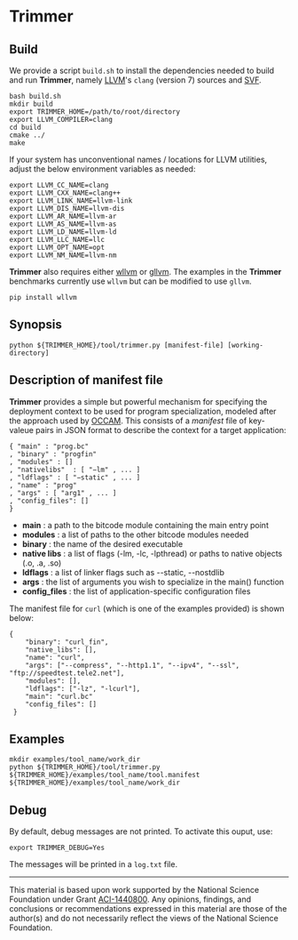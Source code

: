 Trimmer
=======

Build
-----

We provide a script `build.sh` to install the dependencies needed to build and run **Trimmer**, namely [LLVM](https://llvm.org)'s `clang` (version 7) sources and [SVF](https://github.com/SVF-tools/SVF).

```
bash build.sh
mkdir build
export TRIMMER_HOME=/path/to/root/directory
export LLVM_COMPILER=clang
cd build
cmake ../
make
```
   
If your system has unconventional names / locations for LLVM utilities, adjust the below environment variables as needed:

```
export LLVM_CC_NAME=clang
export LLVM_CXX_NAME=clang++
export LLVM_LINK_NAME=llvm-link
export LLVM_DIS_NAME=llvm-dis
export LLVM_AR_NAME=llvm-ar
export LLVM_AS_NAME=llvm-as
export LLVM_LD_NAME=llvm-ld
export LLVM_LLC_NAME=llc
export LLVM_OPT_NAME=opt
export LLVM_NM_NAME=llvm-nm
```

**Trimmer** also requires either [wllvm](https://github.com/SRI-CSL/whole-program-llvm) or [gllvm](https://github.com/SRI-CSL/gllvm). The examples in the **Trimmer** benchmarks currently use `wllvm` but can be modified to use `gllvm`.

```
pip install wllvm
```


Synopsis
--------

```
python ${TRIMMER_HOME}/tool/trimmer.py [manifest-file] [working-directory]
```

Description of manifest file 
----------------------------
    

**Trimmer** provides a simple but powerful mechanism for specifying the deployment context to be used for program specialization, modeled after the approach used by [OCCAM](https://github.com/ashish-gehani/OCCAM/). This consists of a _manifest_ file of key-valeue pairs in JSON format to describe the context for a target application:

```
{ "main" : "prog.bc"
, "binary" : "progfin"
, "modules" : []
, "nativelibs"  : [ "−lm" , ... ]
, "ldflags" : [ "−static" , ... ]
, "name" : "prog"
, "args" : [ "arg1" , ... ]
, "config_files": []
}
```

-   **main** : a path to the bitcode module containing the main entry point
-   **modules** : a list of paths to the other bitcode modules needed
-   **binary** : the name of the desired executable
-   **native libs** : a list of flags (-lm, -lc, -lpthread) or paths to native objects (.o, .a, .so)
-   **ldflags** : a list of linker flags such as --static, --nostdlib
-   **args** : the list of arguments you wish to specialize in the main() function
-   **config_files** : the list of application-specific configuration files

The manifest file for `curl` (which is one of the examples provided) is shown below:

``` 
{
    "binary": "curl_fin", 
    "native_libs": [], 
    "name": "curl", 
    "args": ["--compress", "--http1.1", "--ipv4", "--ssl", "ftp://speedtest.tele2.net"],
    "modules": [], 
    "ldflags": ["-lz", "-lcurl"], 
    "main": "curl.bc"
    "config_files": []
 }
 ```

Examples
--------
```
mkdir examples/tool_name/work_dir
python ${TRIMMER_HOME}/tool/trimmer.py   ${TRIMMER_HOME}/examples/tool_name/tool.manifest  ${TRIMMER_HOME}/examples/tool_name/work_dir      
```

Debug
-----
By default, debug messages are not printed. To activate this ouput, use:
```
export TRIMMER_DEBUG=Yes
```
The messages will be printed in a `log.txt` file.

<HR>

This material is based upon work supported by the National Science Foundation under Grant [ACI-1440800](http://www.nsf.gov/awardsearch/showAward?AWD_ID=1440800). Any opinions, findings, and conclusions or recommendations expressed in this material are those of the author(s) and do not necessarily reflect the views of the National Science Foundation.
